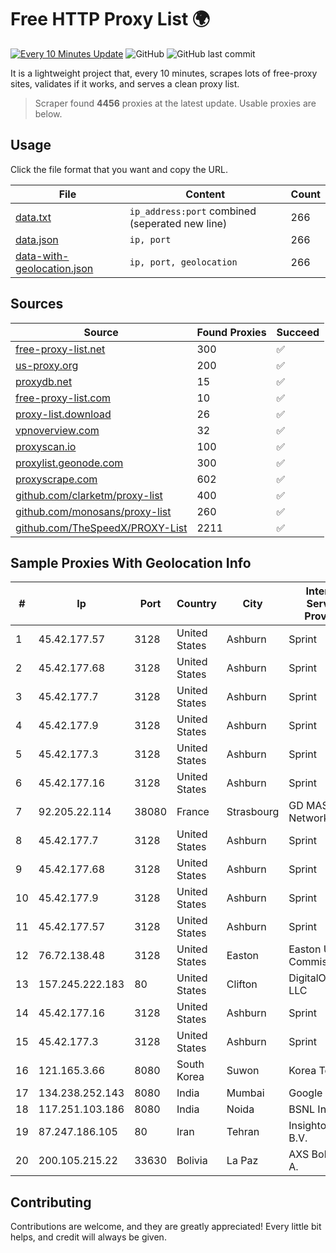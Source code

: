 
# Free HTTP Proxy List 🌍

[![Every 10 Minutes Update](https://github.com/mertguvencli/http-proxy-list/actions/workflows/main.yml/badge.svg?branch=main)](https://github.com/mertguvencli/http-proxy-list/actions/workflows/main.yml)
![GitHub](https://img.shields.io/github/license/mertguvencli/http-proxy-list)
![GitHub last commit](https://img.shields.io/github/last-commit/mertguvencli/http-proxy-list)

It is a lightweight project that, every 10 minutes, scrapes lots of free-proxy sites, validates if it works, and serves a clean proxy list.


> Scraper found **4456** proxies at the latest update. Usable proxies are below.

## Usage

Click the file format that you want and copy the URL.


|File|Content|Count|
|----|-------|-----|
|[data.txt](https://raw.githubusercontent.com/mertguvencli/http-proxy-list/main/proxy-list/data.txt)|`ip_address:port` combined (seperated new line)|266|
|[data.json](https://raw.githubusercontent.com/mertguvencli/http-proxy-list/main/proxy-list/data.json)|`ip, port`|266|
|[data-with-geolocation.json](https://raw.githubusercontent.com/mertguvencli/http-proxy-list/main/proxy-list/data-with-geolocation.json)|`ip, port, geolocation`|266|

## Sources

|Source|Found Proxies|Succeed|
|------|-------------|-------|
|[free-proxy-list.net](https://free-proxy-list.net)|300|✅|
|[us-proxy.org](https://www.us-proxy.org)|200|✅|
|[proxydb.net](http://proxydb.net)|15|✅|
|[free-proxy-list.com](https://free-proxy-list.com/?page=&port=&type%5B%5D=http&type%5B%5D=https&up_time=0&search=Search)|10|✅|
|[proxy-list.download](https://www.proxy-list.download/HTTP)|26|✅|
|[vpnoverview.com](https://vpnoverview.com/privacy/anonymous-browsing/free-proxy-servers)|32|✅|
|[proxyscan.io](https://www.proxyscan.io)|100|✅|
|[proxylist.geonode.com](https://proxylist.geonode.com/api/proxy-list?limit=300&page=1&sort_by=lastChecked&sort_type=desc&protocols=http,https)|300|✅|
|[proxyscrape.com](https://api.proxyscrape.com/v2/?request=displayproxies&protocol=http&timeout=10000&country=all&ssl=all&anonymity=all)|602|✅|
|[github.com/clarketm/proxy-list](https://raw.githubusercontent.com/clarketm/proxy-list/master/proxy-list-raw.txt)|400|✅|
|[github.com/monosans/proxy-list](https://raw.githubusercontent.com/monosans/proxy-list/main/proxies/http.txt)|260|✅|
|[github.com/TheSpeedX/PROXY-List](https://raw.githubusercontent.com/TheSpeedX/PROXY-List/master/http.txt)|2211|✅|


## Sample Proxies With Geolocation Info

|#|Ip|Port|Country|City|Internet Service Provider|
|-|--|----|-------|----|-------------------------|
|1|45.42.177.57|3128|United States|Ashburn|Sprint|
|2|45.42.177.68|3128|United States|Ashburn|Sprint|
|3|45.42.177.7|3128|United States|Ashburn|Sprint|
|4|45.42.177.9|3128|United States|Ashburn|Sprint|
|5|45.42.177.3|3128|United States|Ashburn|Sprint|
|6|45.42.177.16|3128|United States|Ashburn|Sprint|
|7|92.205.22.114|38080|France|Strasbourg|GD MASS Network|
|8|45.42.177.7|3128|United States|Ashburn|Sprint|
|9|45.42.177.68|3128|United States|Ashburn|Sprint|
|10|45.42.177.9|3128|United States|Ashburn|Sprint|
|11|45.42.177.57|3128|United States|Ashburn|Sprint|
|12|76.72.138.48|3128|United States|Easton|Easton Utilities Commission|
|13|157.245.222.183|80|United States|Clifton|DigitalOcean, LLC|
|14|45.42.177.16|3128|United States|Ashburn|Sprint|
|15|45.42.177.3|3128|United States|Ashburn|Sprint|
|16|121.165.3.66|8080|South Korea|Suwon|Korea Telecom|
|17|134.238.252.143|8080|India|Mumbai|Google LLC|
|18|117.251.103.186|8080|India|Noida|BSNL Internet|
|19|87.247.186.105|80|Iran|Tehran|Insightometrics B.V.|
|20|200.105.215.22|33630|Bolivia|La Paz|AXS Bolivia S. A.|



## Contributing

Contributions are welcome, and they are greatly appreciated! Every
little bit helps, and credit will always be given.

